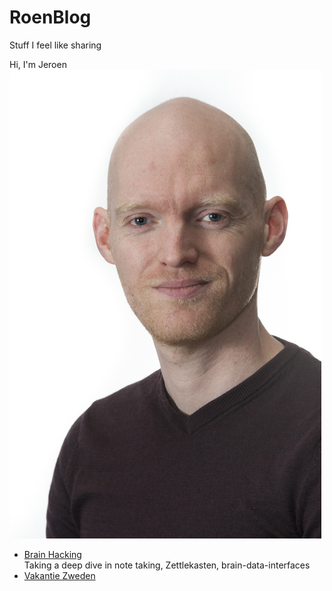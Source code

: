 # RoenBlog
Stuff I feel like sharing

Hi, I'm Jeroen  
![thatsme](/jeroen_informeel.jpg)


* [Brain Hacking](/SecondBrain/Second_Brain_Exploration.md)  
    Taking a deep dive in note taking, Zettlekasten, brain-data-interfaces
* [Vakantie Zweden](/VakantieZweden/Vakantie_Zweden_2024.md)  


